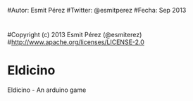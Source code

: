 #Autor: Esmit Pérez 
#Twitter: @esmitperez
#Fecha: Sep 2013
#
#Copyright (c) 2013 Esmit Pérez (@esmiterez)
#http://www.apache.org/licenses/LICENSE-2.0


Eldicino
========

Eldicino - An arduino game
